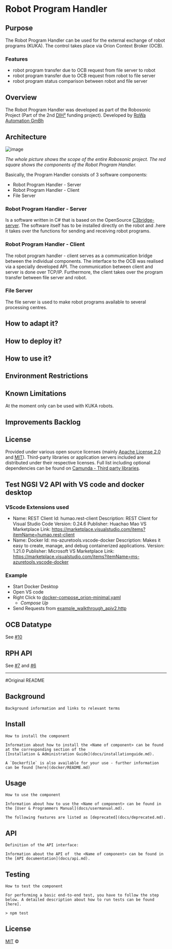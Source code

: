 # Robot Program Handler

## Purpose
The Robot Program Handler can be used for the external exchange of robot programs (KUKA). 
The control takes place via Orion Context Broker (OCB).

### Features
  - robot program transfer due to OCB request from file server to robot
  - robot program transfer due to OCB request from robot to file server
  - robot program status comparison between robot and file server

## Overview
The Robot Program Handler was developed as part of the Robosonic Project (Part of the 2nd [DIH²](http://www.dih-squared.eu/) funding project). Developed by [RoWa Automation GmBh](https://www.rowa-automation.at/)

## Architecture

![image](https://user-images.githubusercontent.com/102011176/175545628-99c261eb-96fb-4027-bb92-cadaf4a25932.png)

*The whole picture shows the scope of the entire Robosonic project. The red square shows the components of the Robot Program Handler.*

Basically, the Program Handler consists of 3 software components:
  - Robot Program Handler - Server
  - Robot Program Handler - Client
  - File Server

### Robot Program Handler - Server
Is a software written in C# that is based on the OpenSource [C3bridge-server](https://github.com/ulsu-tech/c3bridge-server).
The software itself has to be installed directly on the robot and .here it takes over the functions for sending and receiving robot programs.

### Robot Program Handler - Client
The robot program handler - client serves as a communication bridge between the individual components.
The interface to the OCB was realised via a specially developed API. The communication between client and server is done over TCP/IP. Furthermore, the client takes over the program transfer between file server and robot.

### File Server
The file server is used to make robot programs available to several processing centres.

## How to adapt it?

## How to deploy it?

## How to use it?

## Environment Restrictions

## Known Limitations
At the moment only can be used with KUKA robots.

## Improvements Backlog

## License
Provided under various open source licenses (mainly [Apache License 2.0](http://www.apache.org/licenses/LICENSE-2.0.html) and [MIT](http://opensource.org/licenses/MIT)). Third-party libraries or application servers included are distributed under their respective licenses. Full list including optional dependencies can be found on [Camunda - Third party libraries](https://docs.camunda.org/manual/7.15/introduction/third-party-libraries/).












## Test NGSI V2 API with VS code and docker desktop
### VScode Extensions used
 - Name: REST Client
    Id: humao.rest-client
    Description: REST Client for Visual Studio Code
    Version: 0.24.6
    Publisher: Huachao Mao
    VS Marketplace Link: https://marketplace.visualstudio.com/items?itemName=humao.rest-client
 - Name: Docker
    Id: ms-azuretools.vscode-docker
    Description: Makes it easy to create, manage, and debug containerized applications.
    Version: 1.21.0
    Publisher: Microsoft
    VS Marketplace Link: https://marketplace.visualstudio.com/items?itemName=ms-azuretools.vscode-docker

### Example
- Start Docker Desktop
- Open VS code
- Right Click to [docker-compose_orion-minimal.yaml](docker\docker-compose\test\docker-compose_orion-minimal.yml)
  - *Compose Up*
- Send Requests from [example_walkthrough_apiv2.http](docker\docker-compose\test\example_walkthrough_apiv2.http)

## OCB Datatype

See [#10](https://github.com/dih2-rowa/programhandler/issues/10)

## RPH API

See [#7](https://github.com/dih2-rowa/programhandler/issues/7) and [#6](https://github.com/dih2-rowa/programhandler/issues/6)


-----
#Original README
## Background

```text
Background information and links to relevant terms
```

## Install

```text
How to install the component

Information about how to install the <Name of component> can be found at the corresponding section of the
[Installation & Administration Guide](docs/installationguide.md).

A `Dockerfile` is also available for your use - further information can be found [here](docker/README.md)

```

## Usage

```text
How to use the component

Information about how to use the <Name of component> can be found in the [User & Programmers Manual](docs/usermanual.md).

The following features are listed as [deprecated](docs/deprecated.md).
```

## API

```text
Definition of the API interface:

Information about the API of  the <Name of component> can be found in the [API documentation](docs/api.md).

```

## Testing

```text
How to test the component

For performing a basic end-to-end test, you have to follow the step below. A detailed description about how to run tests can be found [here].

> npm test

```

## License

[MIT](LICENSE) © <TTE>
